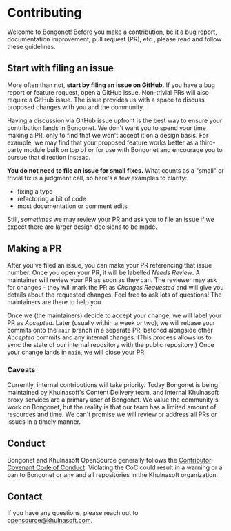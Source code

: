 # Contributing

Welcome to Bongonet! Before you make a contribution, be it a bug report, documentation improvement,
pull request (PR), etc., please read and follow these guidelines.

## Start with filing an issue

More often than not, **start by filing an issue on GitHub**. If you have a bug report or feature
request, open a GitHub issue. Non-trivial PRs will also require a GitHub issue. The issue provides
us with a space to discuss proposed changes with you and the community.

Having a discussion via GitHub issue upfront is the best way to ensure your contribution lands in
Bongonet. We don't want you to spend your time making a PR, only to find that we won't accept it on
a design basis. For example, we may find that your proposed feature works better as a third-party
module built on top of or for use with Bongonet and encourage you to pursue that direction instead.

**You do not need to file an issue for small fixes.** What counts as a "small" or trivial fix is a
judgment call, so here's a few examples to clarify:
- fixing a typo
- refactoring a bit of code
- most documentation or comment edits

Still, _sometimes_ we may review your PR and ask you to file an issue if we expect there are larger
design decisions to be made.

## Making a PR

After you've filed an issue, you can make your PR referencing that issue number. Once you open your
PR, it will be labelled _Needs Review_. A maintainer will review your PR as soon as they can. The
reviewer may ask for changes - they will mark the PR as _Changes Requested_ and will give you
details about the requested changes. Feel free to ask lots of questions! The maintainers are there
to help you.

Once we (the maintainers) decide to accept your change, we will label your PR as _Accepted_.
Later (usually within a week or two), we will rebase your commits onto the `main` branch in a
separate PR, batched alongside other _Accepted_ commits and any internal changes. (This process
allows us to sync the state of our internal repository with the public repository.) Once your
change lands in `main`, we will close your PR.

### Caveats

Currently, internal contributions will take priority. Today Bongonet is being maintained by
Khulnasoft's Content Delivery team, and internal Khulnasoft proxy services are a primary user of
Bongonet. We value the community's work on Bongonet, but the reality is that our team has a limited
amount of resources and time. We can't promise we will review or address all PRs or issues in a
timely manner.

## Conduct

Bongonet and Khulnasoft OpenSource generally follows the [Contributor Covenant Code of Conduct].
Violating the CoC could result in a warning or a ban to Bongonet or any and all repositories in the Khulnasoft organization.

[Contributor Covenant Code of Conduct]: https://github.com/khulnasoft/.github/blob/26b37ca2ba7ab3d91050ead9f2c0e30674d3b91e/CODE_OF_CONDUCT.md

## Contact

If you have any questions, please reach out to [opensource@khulnasoft.com](mailto:opensource@khulnasoft.com).
